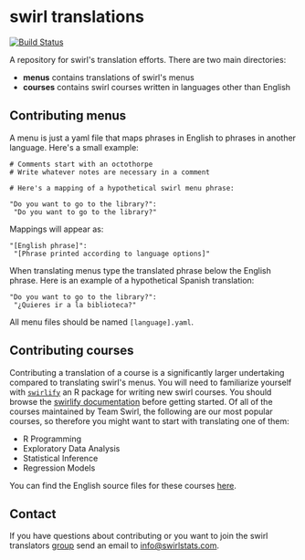 # swirl translations

[![Build Status](https://travis-ci.org/swirldev/translations.svg?branch=master)](https://travis-ci.org/swirldev/translations)

A repository for swirl's translation efforts. There are two main directories:

- **menus** contains translations of swirl's menus
- **courses** contains swirl courses written in languages other than English

## Contributing menus

A menu is just a yaml file that maps phrases in English to phrases in another
language. Here's a small example:

```
# Comments start with an octothorpe
# Write whatever notes are necessary in a comment

# Here's a mapping of a hypothetical swirl menu phrase:

"Do you want to go to the library?":
 "Do you want to go to the library?"
```

Mappings will appear as:

```
"[English phrase]":
 "[Phrase printed according to language options]"
```

When translating menus type the translated phrase below the English phrase.
Here is an example of a hypothetical Spanish translation:

```
"Do you want to go to the library?":
 "¿Quieres ir a la biblioteca?"
```

All menu files should be named `[language].yaml`.

## Contributing courses

Contributing a translation of a course is a significantly larger undertaking
compared to translating swirl's menus. You will need to familiarize yourself
with [`swirlify`](https://github.com/swirldev/swirlify) an R package for
writing new swirl courses. You should browse the
[swirlify documentation](http://swirlstats.com/swirlify/) before getting
started. Of all of the courses maintained by Team Swirl, the following are
our most popular courses, so therefore you might want to start with
translating one of them:

- R Programming
- Exploratory Data Analysis
- Statistical Inference
- Regression Models

You can find the English source files for these courses
[here](https://github.com/swirldev/swirl_courses).

## Contact

If you have questions about contributing or you want to join the swirl
translators [group](https://groups.google.com/forum/#!forum/swirl-translators)
send an email to info@swirlstats.com.
